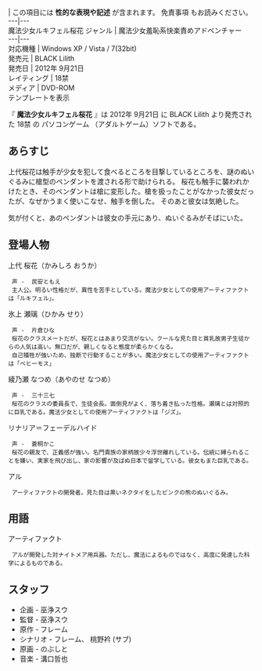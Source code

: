 |  この項目には **性的な表現や記述** が含まれます。  免責事項  もお読みください。  
---|---  
魔法少女ルキフェル桜花  ジャンル  |  魔法少女羞恥系快楽責めアドベンチャー   
---|---  
対応機種  |  Windows XP / Vista / 7(32bit)   
発売元  |  BLACK Lilith   
発売日  |  2012年  9月21日   
レイティング  |  18禁   
メディア  |  DVD-ROM   
テンプレートを表示  
  
『 **魔法少女ルキフェル桜花** 』は  2012年  9月21日  に  BLACK Lilith  より発売された  18禁  の  パソコンゲーム
（アダルトゲーム）ソフトである。

##  あらすじ  

上代桜花は触手が少女を犯して食べるところを目撃しているところを、謎のぬいぐるみに槍型のペンダントを渡される形で助けられる。
桜花も触手に襲われかけたとき、そのペンダントは槍に変形した。槍を扱ったことがなかった彼女だったが、なぜかうまく使いこなせ、触手を倒した。
そのあと彼女は気絶した。

気が付くと、あのペンダントは彼女の手元にあり、ぬいぐるみがそばにいた。

##  登場人物  

上代 桜花（かみしろ おうか）

     声 -  民安ともえ 
     主人公。明るい性格だが、異性を苦手としている。魔法少女としての使用アーティファクトは「ルキフェル」。 
氷上 瀬璃（ひかみ せり）

     声 -  片倉ひな 
     桜花のクラスメートだが、桜花とはあまり交流がない。クールな見た目と貧乳故男子生徒からの人気は高い。無口だが、親しくなると態度が柔らかくなる。 
     自己犠牲が強いため、独断で行動することが多い。魔法少女としての使用アーティファクトは「ベヒーモス」 
綾乃瀬 なつめ（あやのせ なつめ）

     声 -  三十三七 
     桜花のクラスの委員長で、生徒会長。面倒見がよく、落ち着き払った性格。瀬璃とは対照的に巨乳である。魔法少女としての使用アーティファクトは「ジズ」。 
リナリア＝フェーデルハイド

     声 -  蒼桐かこ 
     桜花の親友で、正義感が強い。名門貴族の家柄故少々浮世離れしている。伝統に縛られることを嫌い、実家を飛び出し、家の影響が及ばぬ日本で留学している。彼女もまた巨乳である。 
アル

     アーティファクトの開発者。見た目は黒いネクタイをしたピンクの熊のぬいぐるみ。 

##  用語  

アーティファクト

     アルが開発した対ナイトメア用兵器。ただし、魔法によるものではなく、高度に発達した科学によるものである。 

##  スタッフ  

  * 企画 -  巫浄スウ 
  * 監督 - 巫浄スウ 
  * 原作 -  フレーム 
  * シナリオ - フレーム、  桃野衿  (サブ) 
  * 原画 -  のぶしと 
  * 音楽 -  溝口哲也 

